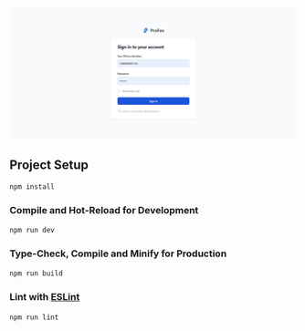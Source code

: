 [![Video](https://github.com/profexuz/media/blob/main/images/Admin%20Panel/1%20(1).png)](https://github.com/profexuz/media/blob/main/videos/Admin-Panel/2023-10-10%2016-14-55.mkv)


## Project Setup

```sh
npm install
```

### Compile and Hot-Reload for Development

```sh
npm run dev
```

### Type-Check, Compile and Minify for Production

```sh
npm run build
```

### Lint with [ESLint](https://eslint.org/)

```sh
npm run lint
```
